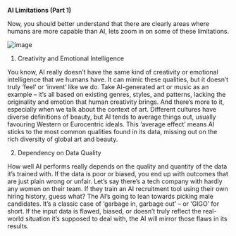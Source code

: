 **AI Limitations (Part 1)**

Now, you should better understand that there are clearly areas where humans are more capable than AI, lets zoom in on some of these limitations.

![image](https://github.com/adeleke123/AI-Career-Essentials/assets/51156057/12af72bd-3031-4444-8088-9419e909d803)


1. Creativity and Emotional Intelligence

You know, AI really doesn’t have the same kind of creativity or emotional intelligence that we humans have. It can mimic these qualities, but it doesn’t truly ‘feel’ or ‘invent’ like we do. Take AI-generated art or music as an example – it’s all based on existing genres, styles, and patterns, lacking the originality and emotion that human creativity brings. And there’s more to it, especially when we talk about the context of art. Different cultures have diverse definitions of beauty, but AI tends to average things out, usually favouring Western or Eurocentric ideals. This ‘average effect’ means AI sticks to the most common qualities found in its data, missing out on the rich diversity of global art and beauty.

2. Dependency on Data Quality

How well AI performs really depends on the quality and quantity of the data it’s trained with. If the data is poor or biased, you end up with outcomes that are just plain wrong or unfair. Let’s say there’s a tech company with hardly any women on their team. If they train an AI recruitment tool using their own hiring history, guess what? The AI’s going to lean towards picking male candidates. It’s a classic case of ‘garbage in, garbage out’ – or ‘GIGO’ for short. If the input data is flawed, biased, or doesn’t truly reflect the real-world situation it’s supposed to deal with, the AI will mirror those flaws in its results.


